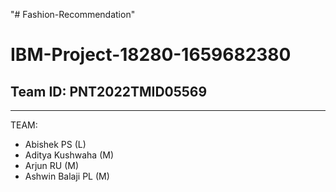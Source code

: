 "# Fashion-Recommendation" 
# IBM-Project-18280-1659682380

## Team ID: PNT2022TMID05569
________________________________
TEAM:<ul><li>
  Abishek PS (L)</li><li>
  Aditya Kushwaha (M)</li><li>
  Arjun RU (M)</li><li>
  Ashwin Balaji PL (M)</li></ul>
